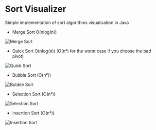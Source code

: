 # Sort Visualizer

Simple implementation of sort algorithms visualisation in Java

- Merge Sort O(nlog(n))

![Merge Sort](https://media.giphy.com/media/z04RxoKxTlUvGjjuUn/giphy.gif)

- Quick Sort O(nlog(n)) (O(n²) for the worst case if you choose the bad pivot)

![Quick Sort](https://media.giphy.com/media/n7tayGmz2u4DSp6JQ7/giphy.gif)

- Bubble Sort (O(n²))

![Bubble Sort](https://media.giphy.com/media/7fe1QPrA4wTFXjk6NG/giphy.gif)

- Selection Sort (O(n²))

![Selection Sort](https://media.giphy.com/media/VOgRZ9c1X1RPalCvAq/giphy.gif)

- Insertion Sort (O(n²))

![Insertion Sort](https://media.giphy.com/media/80JKroL0cIReZbeIcd/giphy.gif)
